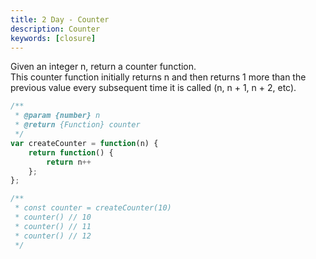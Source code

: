 ```yaml
---
title: 2 Day - Counter
description: Counter
keywords: [closure]
---
```


Given an integer n, return a counter function.  
This counter function initially returns n and then returns 1 more than the previous value every subsequent time it is called (n, n + 1, n + 2, etc).


```js
/**
 * @param {number} n
 * @return {Function} counter
 */
var createCounter = function(n) {
    return function() {        
        return n++    
    };
};

/** 
 * const counter = createCounter(10)
 * counter() // 10
 * counter() // 11
 * counter() // 12
 */
```